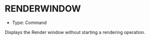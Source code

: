 # RENDERWINDOW

- Type: Command

Displays the Render window without starting a rendering operation.
